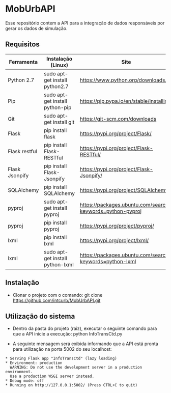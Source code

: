 # MobUrbAPI
Esse repositório contem a API para a integração de dados responsáveis por gerar os dados de simulação.

## Requisitos

|Ferramenta|Instalação (Linux)|Site|
|-------------------|---------------------------|-------------------------------------------------|
|Python 2.7|sudo apt-get install python2.7|https://www.python.org/downloads/ |
|Pip|sudo apt-get install python-pip|https://pip.pypa.io/en/stable/installing/ |
|Git|sudo apt-get install git|https://git-scm.com/downloads |
|Flask|pip install flask|https://pypi.org/project/Flask/ |
|Flask restful|pip install Flask-RESTful|https://pypi.org/project/Flask-RESTful/ |
|Flask Jsonpify|pip install Flask-Jsonpify|https://pypi.org/project/Flask-Jsonpify/ |
|SQLAlchemy|pip install SQLAlchemy|https://pypi.org/project/SQLAlchemy/ |
|pyproj|sudo apt-get install pyproj|https://packages.ubuntu.com/search?keywords=python-pyproj |
|pyproj|pip install pyproj|https://pypi.org/project/pyproj/ |
|lxml|pip install lxml|https://pypi.org/project/lxml/ |
|lxml|sudo apt-get install python-lxml|https://packages.ubuntu.com/search?keywords=python-lxml |

## Instalação

 - Clonar o projeto com o comando: git clone https://github.com/intcurb/MobUrbAPI.git

## Utilização do sistema
 - Dentro da pasta do projeto (raiz), executar o seguinte comando para que a API inicie a execução: python InfoTransCtd.py
 
 - A seguinte mensagem será exibida informando que a API está pronta para utilização na porta 5002 do seu localhost:
 
 ```
 * Serving Flask app "InfoTransCtd" (lazy loading)
 * Environment: production
   WARNING: Do not use the development server in a production environment.
   Use a production WSGI server instead.
 * Debug mode: off
 * Running on http://127.0.0.1:5002/ (Press CTRL+C to quit)
 ```
